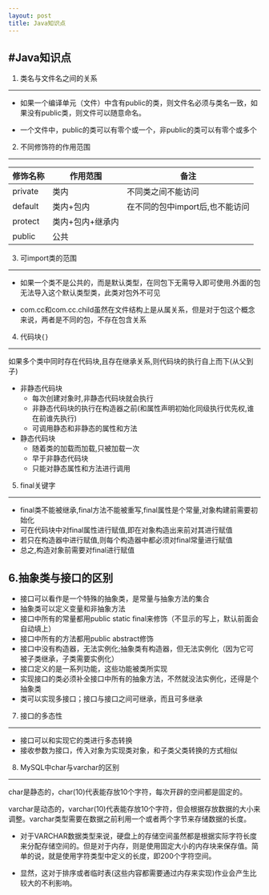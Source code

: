 ```yaml
---
layout: post
title: Java知识点
---
```

#Java知识点
---
1. 类名与文件名之间的关系
-----------

- 如果一个编译单元（文件）中含有public的类，则文件名必须与类名一致，如果没有public类，则文件可以随意命名。


- 一个文件中，public的类可以有零个或一个，非public的类可以有零个或多个



2. 不同修饰符的作用范围
----------
<table>
	<thead>
		<tr>
			<th>修饰名称</th>
			<th>作用范围</th>
			<th>备注</th>
		</tr>
	</thead>
	<tbody>
		<tr>
			<td>private</td>
			<td>类内</td>
			<td>不同类之间不能访问</td>
		</tr>
		<tr>
			<td>default</td>
			<td>类内+包内</td>
			<td>在不同的包中import后,也不能访问</td>
		</tr>
		<tr>
			<td>protect</td>
			<td>类内+包内+继承内</td>
			<td></td>
		</tr>
		<tr>
			<td>public</td>
			<td>公共</td>
			<td></td>
		</tr>
	</tbody>
</table>

3. 可import类的范围
-----------


- 如果一个类不是公共的，而是默认类型，在同包下无需导入即可使用.外面的包无法导入这个默认类型类，此类对包外不可见


- com.cc和com.cc.child虽然在文件结构上是从属关系，但是对于包这个概念来说，两者是不同的包，不存在包含关系


4. 代码块`{}`
----------
如果多个类中同时存在代码块,且存在继承关系,则代码块的执行自上而下(从父到子)

- 非静态代码块
	- 每次创建对象时,非静态代码块就会执行
	- 非静态代码块的执行在构造器之前(和属性声明初始化同级执行优先权,谁在前谁先执行)
	- 可调用静态和非静态的属性和方法
- 静态代码块
	- 随着类的加载而加载,只被加载一次
	- 早于非静态代码块
	- 只能对静态属性和方法进行调用

5. final关键字
-----------
- final类不能被继承,final方法不能被重写,final属性是个常量,对象构建前需要初始化
- 可在代码块中对final属性进行赋值,即在对象构造出来前对其进行赋值
- 若只在构造器中进行赋值,则每个构造器中都必须对final常量进行赋值
- 总之,构造对象前需要对final进行赋值


6.抽象类与接口的区别
---
 
- 接口可以看作是一个特殊的抽象类，是常量与抽象方法的集合
- 抽象类可以定义变量和非抽象方法
- 接口中所有的常量都用public static final来修饰（不显示的写上，默认前面会自动填上）
- 接口中所有的方法都用public abstract修饰
- 接口中没有构造器，无法实例化;抽象类有构造器，但无法实例化（因为它可被子类继承，子类需要实例化）
- 接口定义的是一系列功能，这些功能被类所实现
- 实现接口的类必须补全接口中所有的抽象方法，不然就没法实例化，还得是个抽象类
- 类可以实现多接口；接口与接口之间可继承，而且可多继承


7. 接口的多态性
---
- 接口可以和实现它的类进行多态转换
- 接收参数为接口，传入对象为实现类对象，和子类父类转换的方式相似

8. MySQL中char与varchar的区别
-----------
char是静态的，char(10)代表能存放10个字符，每次开辟的空间都是固定的。

varchar是动态的，varchar(10)代表能存放10个字符，但会根据存放数据的大小来调整。varchar类型需要在数据之前利用一个或者两个字节来存储数据的长度。

- 对于VARCHAR数据类型来说，硬盘上的存储空间虽然都是根据实际字符长度来分配存储空间的。但是对于内存，则是使用固定大小的内存块来保存值。简单的说，就是使用字符类型中定义的长度，即200个字符空间。

- 显然，这对于排序或者临时表(这些内容都需要通过内存来实现)作业会产生比较大的不利影响。
